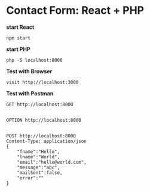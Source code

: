 # Contact Form: React + PHP

**start React**
```
npm start
```

**start PHP**
```
php -S localhost:8000
```

**Test with Browser**
```
visit http://localhost:3000
```

**Test with Postman**
```
GET http://localhost:8000


OPTION http://localhost:8000


POST http://localhost:8000
Content-Type: application/json
{
	"fname":"Hello",
	"lname":"World",
	"email":"hello@world.com",
	"message":"abc",
	"mailSent":false,
	"error":""
}
```




